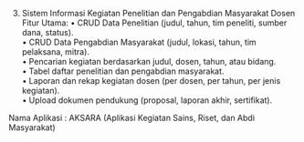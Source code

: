 3. Sistem Informasi Kegiatan Penelitian dan Pengabdian Masyarakat Dosen
Fitur Utama:
•	CRUD Data Penelitian (judul, tahun, tim peneliti, sumber dana, status). <br>
•	CRUD Data Pengabdian Masyarakat (judul, lokasi, tahun, tim pelaksana, mitra). <br>
•	Pencarian kegiatan berdasarkan judul, dosen, tahun, atau bidang. <br>
•	Tabel daftar penelitian dan pengabdian masyarakat. <br>
•	Laporan dan rekap kegiatan dosen (per dosen, per tahun, per jenis kegiatan). <br>
•	Upload dokumen pendukung (proposal, laporan akhir, sertifikat). <br>

Nama Aplikasi : AKSARA
(Aplikasi Kegiatan Sains, Riset, dan Abdi Masyarakat)
